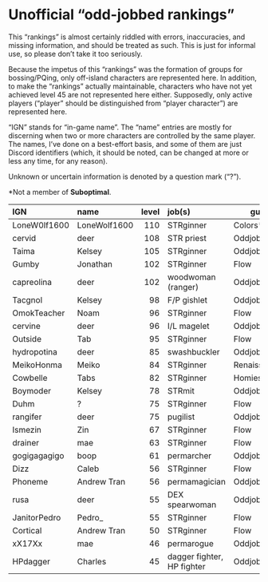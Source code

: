 # Unofficial “odd-jobbed rankings”

This “rankings” is almost certainly riddled with errors, inaccuracies, and
missing information, and should be treated as such. This is just for informal
use, so please don’t take it too seriously.

Because the impetus of this “rankings” was the formation of groups for
bossing/PQing, only off-island characters are represented here. In addition, to
make the “rankings” actually maintainable, characters who have not yet achieved
level 45 are not represented here either. Supposedly, only active players
(“player” should be distinguished from “player character”) are represented
here.

“IGN” stands for “in-game name”. The “name” entries are mostly for discerning
when two or more characters are controlled by the same player. The names, I’ve
done on a best-effort basis, and some of them are just Discord identifiers
(which, it should be noted, can be changed at more or less any time, for any
reason).

Unknown or uncertain information is denoted by a question mark (“?”).

\*Not a member of <b>Suboptimal</b>.

| IGN          | name         | level | job(s)                     | guild         |
| :----------- | :----------- | ----: | :------------------------- | ------------- |
| LoneW0lf1600 | LoneWolf1600 |   110 | STRginner                  | Colors\*      |
| cervid       | deer         |   108 | STR priest                 | Oddjobs       |
| Taima        | Kelsey       |   105 | STRginner                  | Oddjobs       |
| Gumby        | Jonathan     |   102 | STRginner                  | Flow          |
| capreolina   | deer         |   102 | woodwoman (ranger)         | Oddjobs       |
| Tacgnol      | Kelsey       |    98 | F/P gishlet                | Oddjobs       |
| OmokTeacher  | Noam         |    96 | STRginner                  | Flow          |
| cervine      | deer         |    96 | I/L magelet                | Oddjobs       |
| Outside      | Tab          |    95 | STRginner                  | Flow          |
| hydropotina  | deer         |    85 | swashbuckler               | Oddjobs       |
| MeikoHonma   | Meiko        |    84 | STRginner                  | Renaissance\* |
| Cowbelle     | Tabs         |    82 | STRginner                  | Homies\*      |
| Boymoder     | Kelsey       |    78 | STRmit                     | Oddjobs       |
| Duhm         | ?            |    75 | STRginner                  | Flow          |
| rangifer     | deer         |    75 | pugilist                   | Oddjobs       |
| Ismezin      | Zin          |    67 | STRginner                  | Flow          |
| drainer      | mae          |    63 | STRginner                  | Flow          |
| gogigagagigo | boop         |    61 | permarcher                 | Oddjobs       |
| Dizz         | Caleb        |    56 | STRginner                  | Flow          |
| Phoneme      | Andrew Tran  |    56 | permamagician              | Oddjobs       |
| rusa         | deer         |    55 | DEX spearwoman             | Oddjobs       |
| JanitorPedro | Pedro\_      |    55 | STRginner                  | Flow          |
| Cortical     | Andrew Tran  |    50 | STRginner                  | Flow          |
| xX17Xx       | mae          |    46 | permarogue                 | Oddjobs       |
| HPdagger     | Charles      |    45 | dagger fighter, HP fighter | Oddjobs       |
